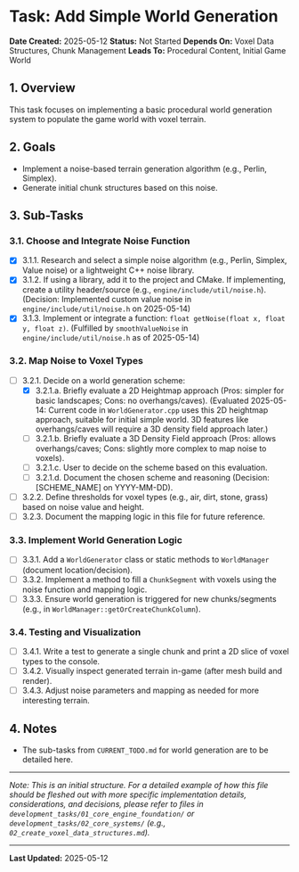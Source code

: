 # Task: Add Simple World Generation

**Date Created:** 2025-05-12
**Status:** Not Started
**Depends On:** Voxel Data Structures, Chunk Management
**Leads To:** Procedural Content, Initial Game World

## 1. Overview
This task focuses on implementing a basic procedural world generation system to populate the game world with voxel terrain.

## 2. Goals
*   Implement a noise-based terrain generation algorithm (e.g., Perlin, Simplex).
*   Generate initial chunk structures based on this noise.

## 3. Sub-Tasks
### 3.1. Choose and Integrate Noise Function
  - [x] 3.1.1. Research and select a simple noise algorithm (e.g., Perlin, Simplex, Value noise) or a lightweight C++ noise library.
  - [x] 3.1.2. If using a library, add it to the project and CMake. If implementing, create a utility header/source (e.g., `engine/include/util/noise.h`). (Decision: Implemented custom value noise in `engine/include/util/noise.h` on 2025-05-14)
  - [x] 3.1.3. Implement or integrate a function: `float getNoise(float x, float y, float z)`. (Fulfilled by `smoothValueNoise` in `engine/include/util/noise.h` as of 2025-05-14)

### 3.2. Map Noise to Voxel Types
  - [ ] 3.2.1. Decide on a world generation scheme:
    - [x] 3.2.1.a. Briefly evaluate a 2D Heightmap approach (Pros: simpler for basic landscapes; Cons: no overhangs/caves). (Evaluated 2025-05-14: Current code in `WorldGenerator.cpp` uses this 2D heightmap approach, suitable for initial simple world. 3D features like overhangs/caves will require a 3D density field approach later.)
    - [ ] 3.2.1.b. Briefly evaluate a 3D Density Field approach (Pros: allows overhangs/caves; Cons: slightly more complex to map noise to voxels).
    - [ ] 3.2.1.c. User to decide on the scheme based on this evaluation.
    - [ ] 3.2.1.d. Document the chosen scheme and reasoning (Decision: [SCHEME_NAME] on YYYY-MM-DD).
  - [ ] 3.2.2. Define thresholds for voxel types (e.g., air, dirt, stone, grass) based on noise value and height.
  - [ ] 3.2.3. Document the mapping logic in this file for future reference.

### 3.3. Implement World Generation Logic
  - [ ] 3.3.1. Add a `WorldGenerator` class or static methods to `WorldManager` (document location/decision).
  - [ ] 3.3.2. Implement a method to fill a `ChunkSegment` with voxels using the noise function and mapping logic.
  - [ ] 3.3.3. Ensure world generation is triggered for new chunks/segments (e.g., in `WorldManager::getOrCreateChunkColumn`).

### 3.4. Testing and Visualization
  - [ ] 3.4.1. Write a test to generate a single chunk and print a 2D slice of voxel types to the console.
  - [ ] 3.4.2. Visually inspect generated terrain in-game (after mesh build and render).
  - [ ] 3.4.3. Adjust noise parameters and mapping as needed for more interesting terrain.

## 4. Notes
*   The sub-tasks from `CURRENT_TODO.md` for world generation are to be detailed here.

---
*Note: This is an initial structure. For a detailed example of how this file should be fleshed out with more specific implementation details, considerations, and decisions, please refer to files in `development_tasks/01_core_engine_foundation/` or `development_tasks/02_core_systems/` (e.g., `02_create_voxel_data_structures.md`).*

---
**Last Updated:** 2025-05-12
